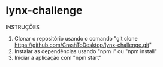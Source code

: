 # lynx-challenge

INSTRUÇÕES

1. Clonar o repositório usando o comando "git clone https://github.com/CrashToDesktop/lynx-challenge.git"
2. Instalar as dependências usando "npm i" ou "npm install"
3. Iniciar a aplicação com "npm start"